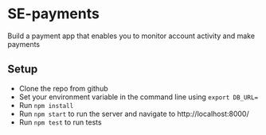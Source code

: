# SE-payments
Build a payment app that enables you to monitor account activity and make payments

## Setup

- Clone the repo from github
- Set your environment variable in the command line using ```export DB_URL=```
- Run ```npm install```
- Run ```npm start``` to run the server and navigate to http://localhost:8000/
- Run ```npm test``` to run tests
